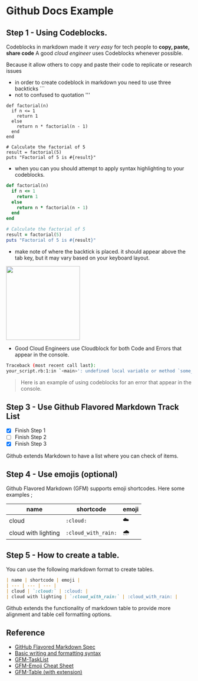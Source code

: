 # Github Docs Example

## **Step 1 - Using Codeblocks.**

Codeblocks in markdown made it *very easy* for tech people to **copy, paste, share code**
A good _cloud engineer_ uses Codeblocks whenever possible. 

Because it allow others to copy and paste their code to replicate or research issues


- in order to create codeblock in markdown you need to use three backticks ```
- not to confused to quotation '''

```
def factorial(n)
  if n <= 1
    return 1
  else
    return n * factorial(n - 1)
  end
end

# Calculate the factorial of 5
result = factorial(5)
puts "Factorial of 5 is #{result}"
```

- when you can you should attempt to apply syntax highlighting to your codeblocks.

``` ruby
def factorial(n)
  if n <= 1
    return 1
  else
    return n * factorial(n - 1)
  end
end

# Calculate the factorial of 5
result = factorial(5)
puts "Factorial of 5 is #{result}"
```

- make note of where the backtick is placed. 
it should appear above the tab key, but it may vary based on your keyboard layout.
<img width="200px" src="https://github.com/ilhamuttaqin/github-docs-example/assets/109239266/796ceb0b-5107-416c-9048-2718adab3f47" /> 


- Good Cloud Engineers use Cloudblock for both Code and Errors that appear in the console. 

```bash
Traceback (most recent call last):
your_script.rb:1:in `<main>': undefined local variable or method `some_value' for main:Object (NameError)
```
> Here is an example of using codeblocks for an error that appear in the console.


## Step 3 - Use Github Flavored Markdown Track List

- [x] Finish Step 1
- [ ] Finish Step 2
- [x] Finish Step 3
      
Github extends Markdown to have a list where you can check of items.

## Step 4 - Use emojis (optional)

Github Flavored Markdown (GFM) supports emoji shortcodes.
Here some examples ;

| name | shortcode | emoji |
| --- | --- | --- |
| cloud | `:cloud:` | :cloud: |
| cloud with lighting | `:cloud_with_rain:` | :cloud_with_rain: |


## Step 5 - How to create a table.

You can use the following markdown format to create tables.

```markdown
| name | shortcode | emoji |
| --- | --- | --- |
| cloud | `:cloud:` | :cloud: |
| cloud with lighting | `:cloud_with_rain:` | :cloud_with_rain: |
```

Github extends the functionality of markdown table to provide more alignment and table cell formatting options. 

## Reference
- [GitHub Flavored Markdown Spec](https://github.github.com/gfm/)
- [Basic writing and formatting syntax](https://docs.github.com/en/get-started/writing-on-github/getting-started-with-writing-and-formatting-on-github/basic-writing-and-formatting-syntax#images)
- [GFM-TaskList](https://docs.github.com/en/get-started/writing-on-github/getting-started-with-writing-and-formatting-on-github/basic-writing-and-formatting-syntax#task-lists)
- [GFM-Emoji Cheat Sheet](https://github.com/ikatyang/emoji-cheat-sheet)
- [GFM-Table (with extension)](https://github.github.com/gfm/#tables-extension-)
